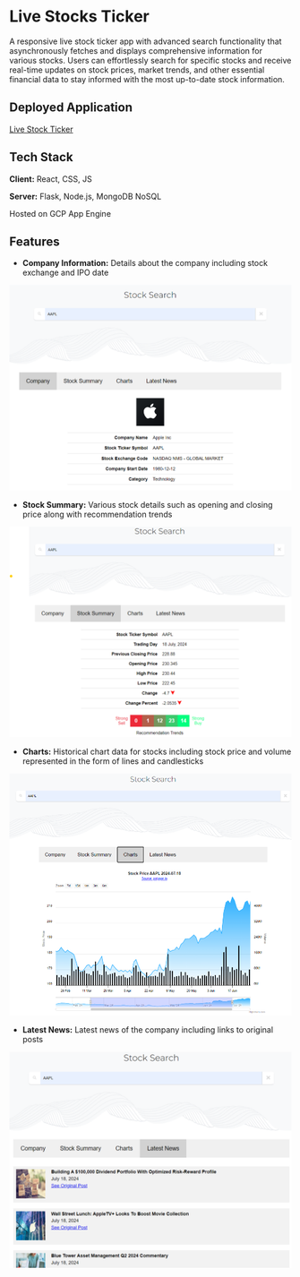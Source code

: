 
# Live Stocks Ticker

A responsive live stock ticker app with advanced search functionality that asynchronously fetches and displays comprehensive information for various stocks. Users can effortlessly search for specific stocks and receive real-time updates on stock prices, market trends, and other essential financial data to stay informed with the most up-to-date stock information.


## Deployed Application

[Live Stock Ticker](https://saunaktrojan.wl.r.appspot.com/)

## Tech Stack

**Client:** React, CSS, JS

**Server:** Flask, Node.js, MongoDB NoSQL

Hosted on GCP App Engine

## Features

- **Company Information:** Details about the company including stock exchange and IPO date

![Screenshot](Screenshots/Company%20Information.png)
- **Stock Summary:** Various stock details such as opening and closing price along with recommendation trends

![Screenshot](Screenshots/Stock%20Summary.png)
- **Charts:** Historical chart data for stocks including stock price and volume represented in the form of lines and candlesticks

![Screenshot](Screenshots/Charts.png)
- **Latest News:** Latest news of the company including links to original posts

![Screenshot](Screenshots/Latest%20News.png)

